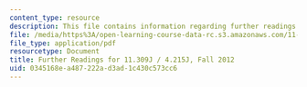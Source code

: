 ```yaml
---
content_type: resource
description: This file contains information regarding further readings.
file: /media/https%3A/open-learning-course-data-rc.s3.amazonaws.com/11-309j-sensing-place-photography-as-inquiry-fall-2012/0345168ea487222ad3ad1c430c573cc6_MIT11_309JF12_furtherreads.pdf
file_type: application/pdf
resourcetype: Document
title: Further Readings for 11.309J / 4.215J, Fall 2012
uid: 0345168e-a487-222a-d3ad-1c430c573cc6
---
```

